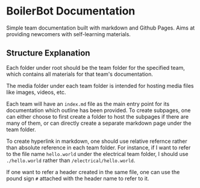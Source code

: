 # BoilerBot Documentation

Simple team documentation built with markdown and Github Pages. Aims at providing newcomers with self-learning materials.

## Structure Explanation

Each folder under root should be the team folder for the specified team, which contains all materials for that team's documentation.

The media folder under each team folder is intended for hosting media files like images, videos, etc.

Each team will have an `index.md` file as the main entry point for its documentation which outline has been provided. To create subpages, one can either choose to first create a folder to host the subpages if there are many of them, or can directly create a separate markdown page under the team folder. 

To create hyperlink in markdown, one should use relative refernce rather than absolute reference in each team folder. For instance, if I want to refer to the file name `hello.world` under the electrical team folder, I should use `./hello.world` rather than `/electrical/hello.world`.

If one want to refer a header created in the same file, one can use the pound sign `#` attached with the header name to refer to it.